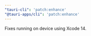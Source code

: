 ```yaml
---
"tauri-cli": 'patch:enhance'
"@tauri-apps/cli": 'patch:enhance'
---
```


Fixes running on device using Xcode 14.
